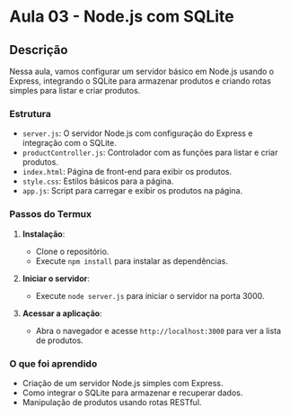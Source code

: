 # Aula 03 - Node.js com SQLite

## Descrição

Nessa aula, vamos configurar um servidor básico em Node.js usando o Express, integrando o SQLite para armazenar produtos e criando rotas simples para listar e criar produtos.

### Estrutura

- `server.js`: O servidor Node.js com configuração do Express e integração com o SQLite.
- `productController.js`: Controlador com as funções para listar e criar produtos.
- `index.html`: Página de front-end para exibir os produtos.
- `style.css`: Estilos básicos para a página.
- `app.js`: Script para carregar e exibir os produtos na página.

### Passos do Termux

1. **Instalação**:
   - Clone o repositório.
   - Execute `npm install` para instalar as dependências.

2. **Iniciar o servidor**:
   - Execute `node server.js` para iniciar o servidor na porta 3000.

3. **Acessar a aplicação**:
   - Abra o navegador e acesse `http://localhost:3000` para ver a lista de produtos.

### O que foi aprendido

- Criação de um servidor Node.js simples com Express.
- Como integrar o SQLite para armazenar e recuperar dados.
- Manipulação de produtos usando rotas RESTful.

